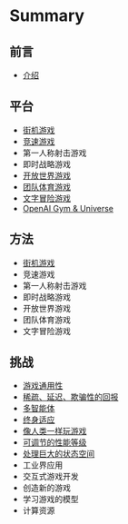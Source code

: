 # Summary

## 前言

* [介绍](README.md)

## 平台

* [街机游戏](jie-ji-you-xi.md)
* [竞速游戏](jing-su-you-xi.md)
* 第一人称射击游戏
* 即时战略游戏
* [开放世界游戏](kai-fang-shi-jie-you-xi.md)
* [团队体育游戏](tuan-dui-ti-yu-you-xi.md)
* [文字冒险游戏](wen-zi-mao-xian-you-xi.md)
* [OpenAI Gym & Universe](openai-gym-and-universe.md)

## 方法

* [街机游戏](fang-fa/jie-ji-you-xi.md)
* 竞速游戏
* 第一人称射击游戏
* 即时战略游戏
* 开放世界游戏
* 团队体育游戏
* 文字冒险游戏

## 挑战

* [游戏通用性](tiao-zhan/you-xi-tong-yong-xing.md)
* [稀疏、延迟、欺骗性的回报](xi-shu-3001-yan-chi-3001-qi-pian-xing-de-hui-bao.md)
* [多智能体](tiao-zhan/duo-zhi-neng-ti.md)
* [终身适应](tiao-zhan/kuai-su-shi-ying.md)
* [像人类一样玩游戏](tiao-zhan/xiang-ren-lei-yi-yang-wan-you-xi.md)
* [可调节的性能等级](tiao-zhan/ke-diao-jie-de-xing-neng-deng-ji.md)
* [处理巨大的状态空间](tiao-zhan/chu-li-ju-da-de-zhuang-tai-kong-jian.md)
* 工业界应用
* 交互式游戏开发
* 创造新的游戏
* 学习游戏的模型
* 计算资源




